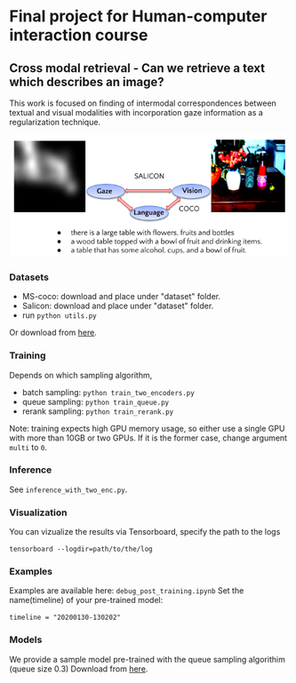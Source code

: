 # Final project for Human-computer interaction course
## Cross modal retrieval - Can we retrieve a text which describes an image?
This work is focused on finding of intermodal correspondences between textual and visual modalities with incorporation gaze
information as a regularization technique.

<p align="center"><img src="/intro_image.png" width="500px"/></p>

### Datasets
* MS-coco: download and place under "dataset" folder.
* Salicon: download and place under "dataset" folder.
* run `python utils.py`

Or download from [here](https://drive.google.com/file/d/1hE0zkUsGYb1iHXstQL8Z1swwH_un1gc5/view?usp=sharing).
### Training
Depends on which sampling algorithm,
 * batch sampling: `python train_two_encoders.py`
 * queue sampling: `python train_queue.py`
 * rerank sampling: `python train_rerank.py`
 
Note: training expects high GPU memory usage, so either use a single GPU with more than 10GB or two GPUs. If it is the former case, change argument `multi` to `0`.
### Inference
See `inference_with_two_enc.py`.

### Visualization
You can vizualize the results via Tensorboard, specify the path to the logs

```
tensorboard --logdir=path/to/the/log
```
### Examples
Examples are available here: `debug_post_training.ipynb` 
Set the name(timeline) of your pre-trained model:

```
timeline = "20200130-130202"
````
### Models
We provide a sample model pre-trained with the queue sampling algorithim (queue size 0.3)
Download from [here](https://drive.google.com/file/d/1KVhywaF1U17OJgHqNFOkba113WUTGogi/view?usp=sharing).
